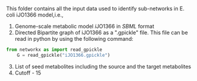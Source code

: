 This folder contains all the input data used to identify sub-networks in E. coli iJO1366 model,i.e.,

1. Genome-scale metabolic model *i*JO1366 in *SBML* format
2. Directed Bipartite graph of iJO1366 as a ".gpickle" file. This file can be read in python by using the following command:

```python
from networkx as import read_gpickle
	G = read_gpickle("iJO1366.gpickle")
```
3. List of seed metabolites including the source and the target metabolites
4. Cutoff - 15
